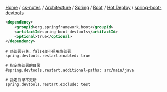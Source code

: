 [Home](https://mengxianbin.github.io) /
[cs-notes](https://mengxianbin.github.io/cs-notes/site) /
[Architecture](https://mengxianbin.github.io/cs-notes/site/Architecture) /
[Spring](https://mengxianbin.github.io/cs-notes/site/Architecture/Spring) /
[Boot](https://mengxianbin.github.io/cs-notes/site/Architecture/Spring/Boot) /
[Hot Deploy](https://mengxianbin.github.io/cs-notes/site/Architecture/Spring/Boot/Hot%20Deploy) /
[spring-boot-devtools](https://mengxianbin.github.io/cs-notes/site/Architecture/Spring/Boot/Hot%20Deploy/spring-boot-devtools)

```xml
<dependency>
    <groupId>org.springframework.boot</groupId>
    <artifactId>spring-boot-devtools</artifactId>
    <optional>true</optional>
</dependency>
```

```properites
# 热部署开关，false即不启用热部署
spring.devtools.restart.enabled: true

# 指定热部署的目录
#spring.devtools.restart.additional-paths: src/main/java

# 指定目录不更新
spring.devtools.restart.exclude: test

```
